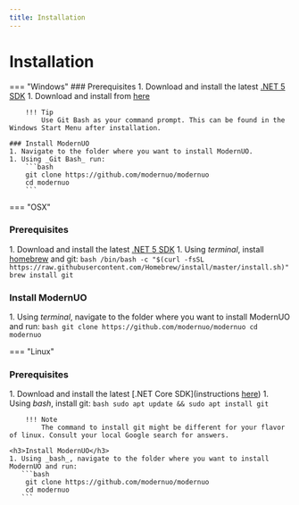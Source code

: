 ```yaml
---
title: Installation
---
```


# Installation

=== "Windows"
    ### Prerequisites
    1. Download and install the latest [.NET 5 SDK](https://dotnet.microsoft.com/download/dotnet/5.0)
    1. Download and install from [here](https://git-scm.com/download/win)

        !!! Tip
            Use Git Bash as your command prompt. This can be found in the Windows Start Menu after installation.

    ### Install ModernUO
    1. Navigate to the folder where you want to install ModernUO.
    1. Using _Git Bash_ run:
        ```bash
        git clone https://github.com/modernuo/modernuo
        cd modernuo
        ```

=== "OSX"
    <h3>Prerequisites</h3>
    1. Download and install the latest [.NET 5 SDK](https://dotnet.microsoft.com/download/dotnet/5.0)
    1. Using _terminal_, install [homebrew](https://brew.sh) and git:
        ```bash
        /bin/bash -c "$(curl -fsSL https://raw.githubusercontent.com/Homebrew/install/master/install.sh)"
        brew install git
        ```
    <h3>Install ModernUO</h3>
    1. Using _terminal_, navigate to the folder where you want to install ModernUO and run:
       ```bash
        git clone https://github.com/modernuo/modernuo
        cd modernuo
       ```

=== "Linux"
    <h3>Prerequisites</h3>
    1. Download and install the latest [.NET Core SDK](instructions [here](https://docs.microsoft.com/en-us/dotnet/core/install/linux))
    1. Using _bash_, install git:
        ```bash
        sudo apt update && sudo apt install git
        ```

        !!! Note
            The command to install git might be different for your flavor of linux. Consult your local Google search for answers.

    <h3>Install ModernUO</h3>
    1. Using _bash_, navigate to the folder where you want to install ModernUO and run:
       ```bash
        git clone https://github.com/modernuo/modernuo
        cd modernuo
       ```
